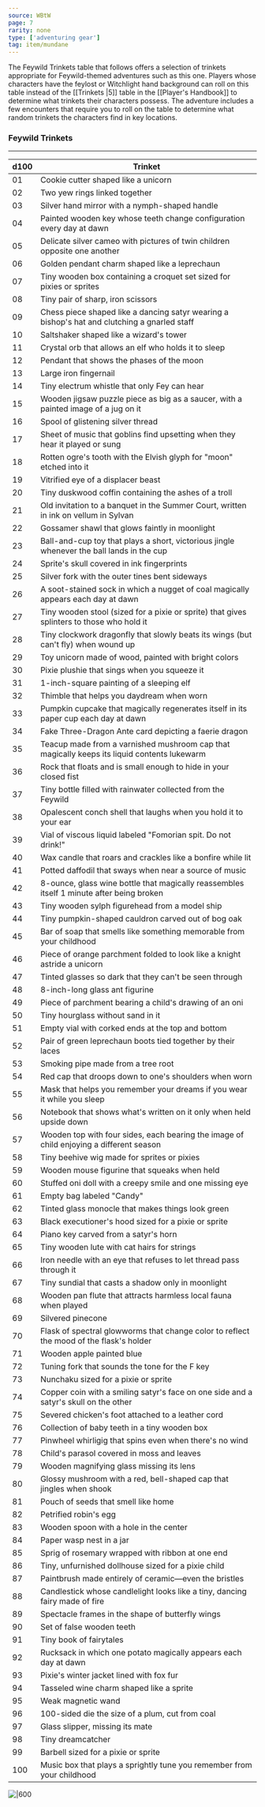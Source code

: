```yaml
---
source: WBtW
page: 7
rarity: none
type: ['adventuring gear']
tag: item/mundane
---
```


The Feywild Trinkets table that follows offers a selection of trinkets appropriate for Feywild-themed adventures such as this one. Players whose characters have the feylost or Witchlight hand background can roll on this table instead of the [[Trinkets \|5]] table in the [[Player's Handbook]] to determine what trinkets their characters possess. The adventure includes a few encounters that require you to roll on the table to determine what random trinkets the characters find in key locations.

### Feywild Trinkets
---
|d100|Trinket|
|---|-----------|
|01|Cookie cutter shaped like a unicorn|
|02|Two yew rings linked together|
|03|Silver hand mirror with a nymph-shaped handle|
|04|Painted wooden key whose teeth change configuration every day at dawn|
|05|Delicate silver cameo with pictures of twin children opposite one another|
|06|Golden pendant charm shaped like a leprechaun|
|07|Tiny wooden box containing a croquet set sized for pixies or sprites|
|08|Tiny pair of sharp, iron scissors|
|09|Chess piece shaped like a dancing satyr wearing a bishop's hat and clutching a gnarled staff|
|10|Saltshaker shaped like a wizard's tower|
|11|Crystal orb that allows an elf who holds it to sleep|
|12|Pendant that shows the phases of the moon|
|13|Large iron fingernail|
|14|Tiny electrum whistle that only Fey can hear|
|15|Wooden jigsaw puzzle piece as big as a saucer, with a painted image of a jug on it|
|16|Spool of glistening silver thread|
|17|Sheet of music that goblins find upsetting when they hear it played or sung|
|18|Rotten ogre's tooth with the Elvish glyph for "moon" etched into it|
|19|Vitrified eye of a displacer beast|
|20|Tiny duskwood coffin containing the ashes of a troll|
|21|Old invitation to a banquet in the Summer Court, written in ink on vellum in Sylvan|
|22|Gossamer shawl that glows faintly in moonlight|
|23|Ball-and-cup toy that plays a short, victorious jingle whenever the ball lands in the cup|
|24|Sprite's skull covered in ink fingerprints|
|25|Silver fork with the outer tines bent sideways|
|26|A soot-stained sock in which a nugget of coal magically appears each day at dawn|
|27|Tiny wooden stool (sized for a pixie or sprite) that gives splinters to those who hold it|
|28|Tiny clockwork dragonfly that slowly beats its wings (but can't fly) when wound up|
|29|Toy unicorn made of wood, painted with bright colors|
|30|Pixie plushie that sings when you squeeze it|
|31|1-inch-square painting of a sleeping elf|
|32|Thimble that helps you daydream when worn|
|33|Pumpkin cupcake that magically regenerates itself in its paper cup each day at dawn|
|34|Fake Three-Dragon Ante card depicting a faerie dragon|
|35|Teacup made from a varnished mushroom cap that magically keeps its liquid contents lukewarm|
|36|Rock that floats and is small enough to hide in your closed fist|
|37|Tiny bottle filled with rainwater collected from the Feywild|
|38|Opalescent conch shell that laughs when you hold it to your ear|
|39|Vial of viscous liquid labeled "Fomorian spit. Do not drink!"|
|40|Wax candle that roars and crackles like a bonfire while lit|
|41|Potted daffodil that sways when near a source of music|
|42|8-ounce, glass wine bottle that magically reassembles itself 1 minute after being broken|
|43|Tiny wooden sylph figurehead from a model ship|
|44|Tiny pumpkin-shaped cauldron carved out of bog oak|
|45|Bar of soap that smells like something memorable from your childhood|
|46|Piece of orange parchment folded to look like a knight astride a unicorn|
|47|Tinted glasses so dark that they can't be seen through|
|48|8-inch-long glass ant figurine|
|49|Piece of parchment bearing a child's drawing of an oni|
|50|Tiny hourglass without sand in it|
|51|Empty vial with corked ends at the top and bottom|
|52|Pair of green leprechaun boots tied together by their laces|
|53|Smoking pipe made from a tree root|
|54|Red cap that droops down to one's shoulders when worn|
|55|Mask that helps you remember your dreams if you wear it while you sleep|
|56|Notebook that shows what's written on it only when held upside down|
|57|Wooden top with four sides, each bearing the image of child enjoying a different season|
|58|Tiny beehive wig made for sprites or pixies|
|59|Wooden mouse figurine that squeaks when held|
|60|Stuffed oni doll with a creepy smile and one missing eye|
|61|Empty bag labeled "Candy"|
|62|Tinted glass monocle that makes things look green|
|63|Black executioner's hood sized for a pixie or sprite|
|64|Piano key carved from a satyr's horn|
|65|Tiny wooden lute with cat hairs for strings|
|66|Iron needle with an eye that refuses to let thread pass through it|
|67|Tiny sundial that casts a shadow only in moonlight|
|68|Wooden pan flute that attracts harmless local fauna when played|
|69|Silvered pinecone|
|70|Flask of spectral glowworms that change color to reflect the mood of the flask's holder|
|71|Wooden apple painted blue|
|72|Tuning fork that sounds the tone for the F key|
|73|Nunchaku sized for a pixie or sprite|
|74|Copper coin with a smiling satyr's face on one side and a satyr's skull on the other|
|75|Severed chicken's foot attached to a leather cord|
|76|Collection of baby teeth in a tiny wooden box|
|77|Pinwheel whirligig that spins even when there's no wind|
|78|Child's parasol covered in moss and leaves|
|79|Wooden magnifying glass missing its lens|
|80|Glossy mushroom with a red, bell-shaped cap that jingles when shook|
|81|Pouch of seeds that smell like home|
|82|Petrified robin's egg|
|83|Wooden spoon with a hole in the center|
|84|Paper wasp nest in a jar|
|85|Sprig of rosemary wrapped with ribbon at one end|
|86|Tiny, unfurnished dollhouse sized for a pixie child|
|87|Paintbrush made entirely of ceramic—even the bristles|
|88|Candlestick whose candlelight looks like a tiny, dancing fairy made of fire|
|89|Spectacle frames in the shape of butterfly wings|
|90|Set of false wooden teeth|
|91|Tiny book of fairytales|
|92|Rucksack in which one potato magically appears each day at dawn|
|93|Pixie's winter jacket lined with fox fur|
|94|Tasseled wine charm shaped like a sprite|
|95|Weak magnetic wand|
|96|100-sided die the size of a plum, cut from coal|
|97|Glass slipper, missing its mate|
|98|Tiny dreamcatcher|
|99|Barbell sized for a pixie or sprite|
|100|Music box that plays a sprightly tune you remember from your childhood|

![|600](https://5e.tools/img/items/WBtW/Feywild%20Trinket.png)